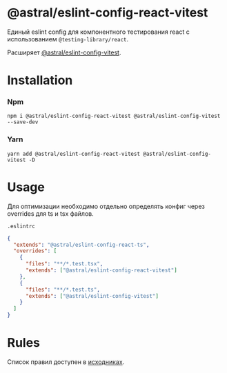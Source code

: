 # @astral/eslint-config-react-vitest

Единый eslint config для компонентного тестирования react с использованием ```@testing-library/react```.

Расширяет [@astral/eslint-config-vitest](https://www.npmjs.com/package/@astral/eslint-config-vitest).

# Installation

### Npm

```shell
npm i @astral/eslint-config-react-vitest @astral/eslint-config-vitest --save-dev
```

### Yarn

```shell
yarn add @astral/eslint-config-react-vitest @astral/eslint-config-vitest -D
```

# Usage

Для оптимизации необходимо отдельно определять конфиг через overrides для ts и tsx файлов.

`.eslintrc`

```json
{
  "extends": "@astral/eslint-config-react-ts",
  "overrides": [
    {
      "files": "**/*.test.tsx",
      "extends": ["@astral/eslint-config-react-vitest"]
    },
    {
      "files": "**/*.test.ts",
      "extends": ["@astral/eslint-config-vitest"]
    }
  ]
}
```

# Rules

Список правил доступен в [исходниках](https://github.com/kaluga-astral/code-style/blob/main/packages/eslint-config-react-vitest/index.js).

